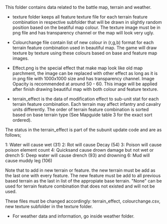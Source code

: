 This folder contains data related to the battle map, terrain and weather.

- texture folder keeps all feature texture file for each terrain feature combination in respective subfolder that will
  be drawn in slightly random position based on the beatiful map colour. The texture image must be in png file and has
  transparency channel or the map will look very ugly.

- Colourchange file contain list of new colour in (r,g,b) format for each terrain feature combination used in beautiful
  map. The game will draw texture by texture using these colours based on base and feature map images.

- Effect.png is the special effect that make map look like old map parchment, the image can be replaced with other
  effect as long as it is in png file with 1000x1000 size and has transparency channel. Image Opacity is recommended at
  around 50 - 60. This image will be applied after finish drawing beautiful map with both colour and feature texture.

- terrain_effect is the data of modification effect to sub-unit stat for each terrain feature combination. Each terrain
  may affect infantry and cavalry units differently. The order of terrain feature combination is sorted based on base
  terrain type (See Mapguide table 3 for the exact sort ordered).

The status in the terrain_effect is part of the subunit update code and are as follows;

1: Water will cause wet (31)
2: Rot will cause Decay (54)
3: Poison will cause poison element count
4: Quicksand cause drown damage but not wet or drench
5: Deep water will cause drench (93) and drowning
6: Mud will cause muddy leg (106)

Note that to add in new terrain or feature. the new terrain must be add as the last one with every feature. The new
feature must be add to all previous based terrain as the last in list of the appropiate base terrain. "None" can be used
for terrain feature combination that does not existed and will not be used.

These files must be changed accordingly: terrain_effect, colourchange.csv, new texture subfolder in the texture folder.

- For weather data and information, go inside weather folder. 